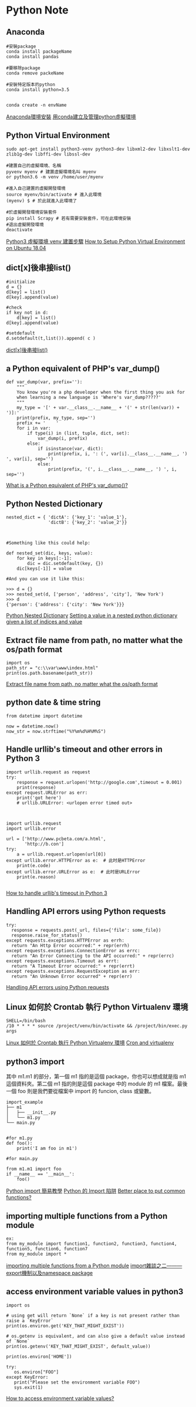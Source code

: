 Python Note
=======


Anaconda
----------

```
#安裝package
conda install packageName
conda install pandas

#要移除package
conda remove packeName

#安裝特定版本的python
conda install python=3.5


conda create -n envName
```
[Anaconda環境安裝](https://ithelp.ithome.com.tw/articles/10192460)
[用conda建立及管理python虛擬環境](https://medium.com/python4u/%E7%94%A8conda%E5%BB%BA%E7%AB%8B%E5%8F%8A%E7%AE%A1%E7%90%86python%E8%99%9B%E6%93%AC%E7%92%B0%E5%A2%83-b61fd2a76566)

Python Virtual Environment
----------

```
sudo apt-get install python3-venv python3-dev libxml2-dev libxslt1-dev zlib1g-dev libffi-dev libssl-dev

#建置自己的虛擬環境、名稱
pyvenv myenv # 建置虛擬環境名叫 myenv
or python3.6 -m venv /home/user/myenv

#進入自己建置的虛擬開發環境
source myenv/bin/activate # 進入此環境
(myenv) $ # 於此就進入此環境了

#於虛擬開發環境安裝套件
pip install Scrapy # 若有需要安裝套件，可在此環境安裝
#退出虛擬開發環境
deactivate

```
[Python3 虛擬環境 venv 建置步驟](https://blog.longwin.com.tw/2016/08/python-virtualenv-venv-build-2016/)
[How to Setup Python Virtual Environment on Ubuntu 18.04](https://linoxide.com/linux-how-to/setup-python-virtual-environment-ubuntu/)

dict[x]後串接list()
----------

```
#initialize
d = {}
d[key] = list()
d[key].append(value)

#check
if key not in d:
    d[key] = list()
d[key].append(value)

#setdefault
d.setdefault(t,list()).append( c )
```


[dict[x]後串接list()](http://lucaswei.blogspot.com/2012/05/pythondictxlist.html)



a Python equivalent of PHP's var_dump()
----------

```
def var_dump(var, prefix=''):
    """
    You know you're a php developer when the first thing you ask for
    when learning a new language is 'Where's var_dump?????'
    """
    my_type = '[' + var.__class__.__name__ + '(' + str(len(var)) + ')]:'
    print(prefix, my_type, sep='')
    prefix += '    '
    for i in var:
        if type(i) in (list, tuple, dict, set):
            var_dump(i, prefix)
        else:
            if isinstance(var, dict):
                print(prefix, i, ': (', var[i].__class__.__name__, ') ', var[i], sep='')
            else:
                print(prefix, '(', i.__class__.__name__, ') ', i, sep='')

```

[What is a Python equivalent of PHP's var_dump()?](https://stackoverflow.com/questions/383944/what-is-a-python-equivalent-of-phps-var-dump)


Python Nested Dictionary
----------

```
nested_dict = { 'dictA': {'key_1': 'value_1'},
                'dictB': {'key_2': 'value_2'}}



#Something like this could help:

def nested_set(dic, keys, value):
    for key in keys[:-1]:
        dic = dic.setdefault(key, {})
    dic[keys[-1]] = value

#And you can use it like this:

>>> d = {}
>>> nested_set(d, ['person', 'address', 'city'], 'New York')
>>> d
{'person': {'address': {'city': 'New York'}}}

```

[Python Nested Dictionary](https://www.geeksforgeeks.org/python-nested-dictionary/)
[Setting a value in a nested python dictionary given a list of indices and value](https://stackoverflow.com/questions/13687924/setting-a-value-in-a-nested-python-dictionary-given-a-list-of-indices-and-value)



Extract file name from path, no matter what the os/path format
----------

```
import os
path_str = "c:\\var\www\index.html"
print(os.path.basename(path_str))
```

[Extract file name from path, no matter what the os/path format](https://stackoverflow.com/questions/8384737/extract-file-name-from-path-no-matter-what-the-os-path-format)



python date & time string
----------

```
from datetime import datetime

now = datetime.now()
now_str = now.strftime("%Y%m%d%H%M%S")
```


Handle urllib's timeout and other errors  in Python 3
----------

```
import urllib.request as request
try:
    response = request.urlopen('http://google.com',timeout = 0.001)
    print(response)
except request.URLError as err:
    print('got here')
    # urllib.URLError: <urlopen error timed out>



import urllib.request
import urllib.error

url = ['http://www.pcbeta.com/a.html',
       'http://b.con']
try:
    a = urllib.request.urlopen(url[0])
except urllib.error.HTTPError as e:  # 此时是HTTPError
    print(e.code)
except urllib.error.URLError as e:  # 此时是URLError
    print(e.reason)


```

[How to handle urllib's timeout in Python 3](https://stackoverflow.com/questions/8763451/how-to-handle-urllibs-timeout-in-python-3)

Handling API errors using Python requests
----------

```
try:
  response = requests.post(_url, files={'file': some_file})
  response.raise_for_status()
except requests.exceptions.HTTPError as errh:
  return "An Http Error occurred:" + repr(errh)
except requests.exceptions.ConnectionError as errc:
  return "An Error Connecting to the API occurred:" + repr(errc)
except requests.exceptions.Timeout as errt:
  return "A Timeout Error occurred:" + repr(errt)
except requests.exceptions.RequestException as err:
  return "An Unknown Error occurred" + repr(err)

```

[Handling API errors using Python requests](https://www.secopshub.com/t/handling-api-errors-using-python-requests/589/1)



Linux 如何於 Crontab 執行 Python Virtualenv 環境
----------

```
SHELL=/bin/bash
/10 * * * * source /project/venv/bin/activate && /project/bin/exec.py args
```
[Linux 如何於 Crontab 執行 Python Virtualenv 環境](https://blog.longwin.com.tw/2019/03/linux-crontab-python-virtualenv-env-2019/)
[Cron and virtualenv](https://stackoverflow.com/questions/3287038/cron-and-virtualenv)


python3 import 
----------

其中 m1.m1 的部分，第一個 m1 指的是這個 package，你也可以想成就是指 m1 這個資料夾。第二個 m1 指的則是這個 package 中的 module 的 m1 檔案。最後一個 foo 則是我們要從檔案中 import 的 funcion, class 或變數。


```
import_example
├── m1
│   ├── __init__.py
│   └── m1.py
└── main.py


#for m1.py
def foo():
    print('I am foo in m1')

#for main.py

from m1.m1 import foo
if __name__ == '__main__':
    foo()

```
[Python import 簡易教學](https://medium.com/@alan81920/python-import-%E7%B0%A1%E6%98%93%E6%95%99%E5%AD%B8-c98e8e2553d3)
[Python 的 Import 陷阱](https://medium.com/pyladies-taiwan/python-%E7%9A%84-import-%E9%99%B7%E9%98%B1-3538e74f57e3)
[Better place to put common functions?](https://stackoverflow.com/questions/37127201/better-place-to-put-common-functions)



importing multiple functions from a Python module
----------

```
ex:
from my_module import function1, function2, function3, function4, function5, function6, function7
from my_module import *
```

[importing multiple functions from a Python module](https://stackoverflow.com/questions/6761825/importing-multiple-functions-from-a-python-module)
[import雜談之二———export機制以及namespace package](https://ithelp.ithome.com.tw/articles/10196775?sc=iThelpR)


access environment variable values in python3
----------

```
import os

# using get will return `None` if a key is not present rather than raise a `KeyError`
print(os.environ.get('KEY_THAT_MIGHT_EXIST'))

# os.getenv is equivalent, and can also give a default value instead of `None`
print(os.getenv('KEY_THAT_MIGHT_EXIST', default_value))

print(os.environ['HOME'])

try:  
   os.environ["FOO"]
except KeyError: 
   print("Please set the environment variable FOO")
   sys.exit(1)

```

[How to access environment variable values?](https://stackoverflow.com/questions/4906977/how-to-access-environment-variable-values)
